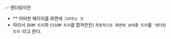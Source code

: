 ✅ 렌더링이란

* ** 어떠한 페이지를 화면에 `그려주는 것`
* 따라서 (`DOM 트리`와 `CSSOM 트리`를 합쳐만든) `최종적으로 화면에 보여줄 트리`를 `'렌더링 트리'`라고 한다.